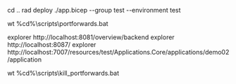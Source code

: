 cd ..
rad deploy ./app.bicep --group test --environment test

wt %cd%\scripts\portforwards.bat

explorer http://localhost:8081/overview/backend
explorer http://localhost:8087/
explorer http://localhost:7007/resources/test/Applications.Core/applications/demo02/application

wt %cd%\scripts\kill_portforwards.bat